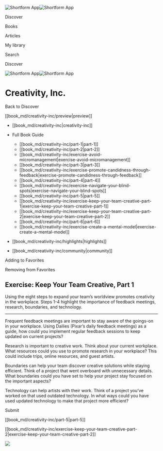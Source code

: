 ![Shortform App](/img/logo.36a2399e.svg)![Shortform App](/img/logo-dark.70c1b072.svg)

Discover

Books

Articles

My library

Search

Discover

![Shortform App](/img/logo.36a2399e.svg)![Shortform App](/img/logo-dark.70c1b072.svg)

# Creativity, Inc.

Back to Discover

[[book_md/creativity-inc/preview|preview]]

  * [[book_md/creativity-inc|creativity-inc]]
  * Full Book Guide

    * [[book_md/creativity-inc/part-1|part-1]]
    * [[book_md/creativity-inc/part-2|part-2]]
    * [[book_md/creativity-inc/exercise-avoid-micromanagement|exercise-avoid-micromanagement]]
    * [[book_md/creativity-inc/part-3|part-3]]
    * [[book_md/creativity-inc/exercise-promote-candidness-through-feedback|exercise-promote-candidness-through-feedback]]
    * [[book_md/creativity-inc/part-4|part-4]]
    * [[book_md/creativity-inc/exercise-navigate-your-blind-spots|exercise-navigate-your-blind-spots]]
    * [[book_md/creativity-inc/part-5|part-5]]
    * [[book_md/creativity-inc/exercise-keep-your-team-creative-part-1|exercise-keep-your-team-creative-part-1]]
    * [[book_md/creativity-inc/exercise-keep-your-team-creative-part-2|exercise-keep-your-team-creative-part-2]]
    * [[book_md/creativity-inc/part-6|part-6]]
    * [[book_md/creativity-inc/exercise-create-a-mental-model|exercise-create-a-mental-model]]
  * [[book_md/creativity-inc/highlights|highlights]]
  * [[book_md/creativity-inc/community|community]]



Adding to Favorites 

Removing from Favorites 

## Exercise: Keep Your Team Creative, Part 1

Using the eight steps to expand your team’s worldview promotes creativity in the workplace. Steps 1-4 highlight the importance of feedback meetings, research, boundaries, and technology.

* * *

Frequent feedback meetings are important to stay aware of the goings-on in your workplace. Using Dailies (Pixar’s daily feedback meetings) as a guide, how could you implement regular feedback sessions to keep updated on current projects?

Research is important to creative work. Think about your current workplace. What resources could you use to promote research in your workplace? This could include trips, online resources, and guest artists.

Boundaries can help your team discover creative solutions while staying efficient. Think of a project that went overboard with unnecessary details. What boundaries could you have set to help your project stay focused on the important aspects?

Technology can help artists with their work. Think of a project you’ve worked on that used outdated technology. In what ways could you have used updated technology to make that project more efficient?

Submit 

[[book_md/creativity-inc/part-5|part-5]]

[[book_md/creativity-inc/exercise-keep-your-team-creative-part-2|exercise-keep-your-team-creative-part-2]]

![](https://bat.bing.com/action/0?ti=56018282&Ver=2&mid=fb715c00-2f99-4499-9f95-74bde50413bc&sid=49fff5b0636c11eeb9c611038afc8668&vid=4a005010636c11ee80c703d4c4a7acd5&vids=0&msclkid=N&pi=0&lg=en-US&sw=800&sh=600&sc=24&nwd=1&tl=Shortform%20%7C%20Creativity,%20Inc.&p=https%3A%2F%2Fwww.shortform.com%2Fapp%2Fbook%2Fcreativity-inc%2Fexercise-keep-your-team-creative-part-1&r=&lt=431&evt=pageLoad&sv=1&rn=414588)
